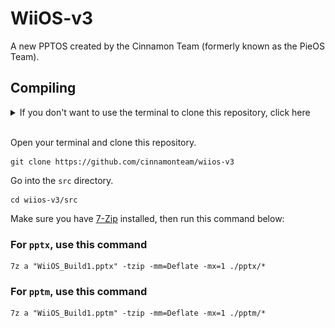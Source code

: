# WiiOS-v3

A new PPTOS created by the Cinnamon Team (formerly known as the PieOS Team).

## Compiling

<details>
<summary>If you don't want to use the terminal to clone this repository, click here</summary>

Click `Code > Download ZIP` at the top of this repository, like the image below:

[![Image](./src/readme/images/DownloadZIP.svg)](https://github.com/cinnamonteam/WiiOS-v3/archive/refs/heads/master.zip)

or [click here for a direct ZIP download.](https://github.com/cinnamonteam/WiiOS-v3/archive/refs/heads/master.zip)

Unzip the file and open the `src` directory. 
</details>

<br>

Open your terminal and clone this repository.

```batch
git clone https://github.com/cinnamonteam/wiios-v3
```

Go into the `src` directory.

```batch
cd wiios-v3/src
```

Make sure you have [7-Zip](https://www.7-zip.org/) installed, then run this command below:

### For `pptx`, use this command

```batch
7z a "WiiOS_Build1.pptx" -tzip -mm=Deflate -mx=1 ./pptx/* 
```

### For `pptm`, use this command

```batch
7z a "WiiOS_Build1.pptm" -tzip -mm=Deflate -mx=1 ./pptm/* 
```
